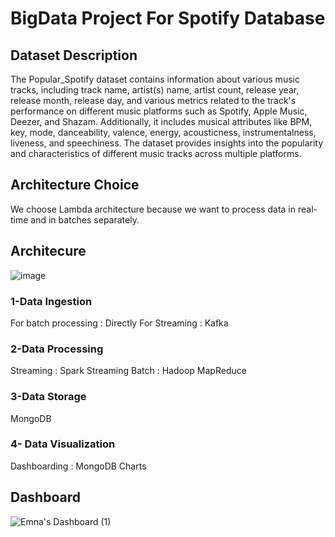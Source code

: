 # BigData Project For Spotify Database

## Dataset Description
The Popular_Spotify dataset contains information about various music tracks, including track name, artist(s) name, artist count, release year, release month, release day, and various metrics related to the track's performance on different music platforms such as Spotify, Apple Music, Deezer, and Shazam. Additionally, it includes musical attributes like BPM, key, mode, danceability, valence, energy, acousticness, instrumentalness, liveness, and speechiness. The dataset provides insights into the popularity and characteristics of different music tracks across multiple platforms.

## Architecture Choice
We choose Lambda architecture because we want to process data in real-time and in batches separately.

## Architecure
![image](https://github.com/EmnaGaidi/projet_big_data/assets/94928444/e364d1a8-f802-4d03-8c2f-aeb22e31e6b1)

### 1-Data Ingestion
For batch processing : Directly
For Streaming : Kafka
### 2-Data Processing
Streaming : Spark Streaming
Batch : Hadoop MapReduce
### 3-Data Storage
MongoDB
### 4- Data Visualization
Dashboarding : MongoDB Charts

## Dashboard
![Emna's Dashboard (1)](https://github.com/EmnaGaidi/projet_big_data/assets/94928444/41f8c2bf-8bd2-4ed1-af07-5f6112ee5f4e)

